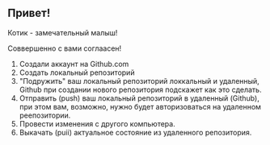  ## Привет!

 Котик - замечательный малыш!
 
 Соввершенно с вами соглаасен!


1. Создали аккаунт на Github.com
2. Создать локальный репозиторий
3. "Подружить" ваш локальный репозиторий локкальный и удаленный, Github  при создании нового репозитория подскажет как это сделать.
4. Отправить (push) ваш локальный репозиторий в удаленный (Github), при этом вам, возможно, нужно будет авторизоваться на удаленном реепозитории.
5. Провести изменения с другого компьютера.
6. Выкачать (puii) актуальное состояние из удаленного репозитория. 
